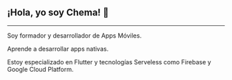  ## ¡Hola, yo soy Chema! 👋
 
 ---

Soy formador y desarrollador de Apps Móviles.

Aprende a desarrollar apps nativas.

Estoy especializado en Flutter y tecnologías Serveless como Firebase y Google Cloud Platform.



<!--

**Here are some ideas to get you started:**

🙋‍♀️ A short introduction - what is your organization all about?
🌈 Contribution guidelines - how can the community get involved?
👩‍💻 Useful resources - where can the community find your docs? Is there anything else the community should know?
🍿 Fun facts - what does your team eat for breakfast?
🧙 Remember, you can do mighty things with the power of [Markdown](https://docs.github.com/github/writing-on-github/getting-started-with-writing-and-formatting-on-github/basic-writing-and-formatting-syntax)
-->
